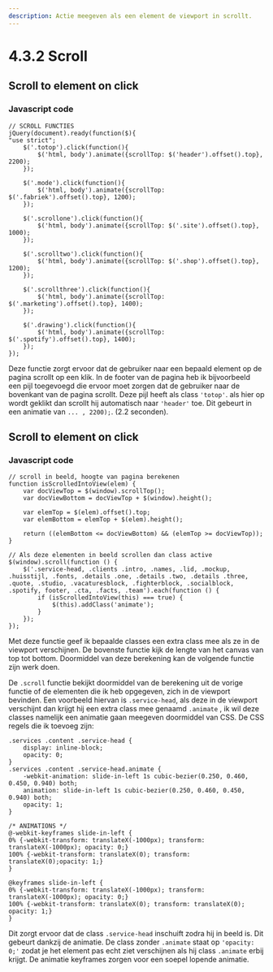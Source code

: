 ```yaml
---
description: Actie meegeven als een element de viewport in scrollt.
---
```


# 4.3.2 Scroll

## Scroll to element on click

### Javascript code

```text
// SCROLL FUNCTIES
jQuery(document).ready(function($){
"use strict";
	$('.totop').click(function(){
		$('html, body').animate({scrollTop: $('header').offset().top}, 2200);
	});
	
	$('.mode').click(function(){
		$('html, body').animate({scrollTop: $('.fabriek').offset().top}, 1200);
	});
	
	$('.scrollone').click(function(){
		$('html, body').animate({scrollTop: $('.site').offset().top}, 1000);
	});
	
	$('.scrolltwo').click(function(){
		$('html, body').animate({scrollTop: $('.shop').offset().top}, 1200);
	});
	
	$('.scrollthree').click(function(){
		$('html, body').animate({scrollTop: $('.marketing').offset().top}, 1400);
	});
	
	$('.drawing').click(function(){
		$('html, body').animate({scrollTop: $('.spotify').offset().top}, 1400);
	});
});
```

Deze functie zorgt ervoor dat de gebruiker naar een bepaald element op de pagina scrollt op een klik. In de footer van de pagina heb ik bijvoorbeeld een pijl toegevoegd die ervoor moet zorgen dat de gebruiker naar de bovenkant van de pagina scrollt. Deze pijl heeft als class `'totop'`. als hier op wordt geklikt dan scrollt hij automatisch naar `'header'` toe. Dit gebeurt in een animatie van  `... , 2200);`. \(2.2 seconden\).

## Scroll to element on click

### Javascript code

```text
// scroll in beeld, hoogte van pagina berekenen
function isScrolledIntoView(elem) {
    var docViewTop = $(window).scrollTop();
    var docViewBottom = docViewTop + $(window).height();

    var elemTop = $(elem).offset().top;
    var elemBottom = elemTop + $(elem).height();

    return ((elemBottom <= docViewBottom) && (elemTop >= docViewTop));
}

// Als deze elementen in beeld scrollen dan class active
$(window).scroll(function () {
    $('.service-head, .clients .intro, .names, .lid, .mockup, .huisstijl, .fonts, .details .one, .details .two, .details .three, .quote, .studio, .vacaturesblock, .fighterblock, .socialblock, .spotify, footer, .cta, .facts, .team').each(function () {
        if (isScrolledIntoView(this) === true) {
            $(this).addClass('animate');
        }
    });
});
```

Met deze functie geef ik bepaalde classes een extra class mee als ze in de viewport verschijnen. De bovenste functie kijk de lengte van het canvas van top tot bottom. Doormiddel van deze berekening kan de volgende functie zijn werk doen.

De `.scroll` functie bekijkt doormiddel van de berekening uit de vorige functie of de elementen die ik heb opgegeven, zich in de viewport bevinden. Een voorbeeld hiervan is `.service-head`,  als deze in de viewport verschijnt dan krijgt hij een extra class mee genaamd `.animate` , ik wil deze classes namelijk een animatie gaan meegeven doormiddel van CSS. De CSS regels die ik toevoeg zijn:

```text
.services .content .service-head {
    display: inline-block; 
    opacity: 0;
}
.services .content .service-head.animate {
    -webkit-animation: slide-in-left 1s cubic-bezier(0.250, 0.460, 0.450, 0.940) both; 
    animation: slide-in-left 1s cubic-bezier(0.250, 0.460, 0.450, 0.940) both;
    opacity: 1;
}

/* ANIMATIONS */
@-webkit-keyframes slide-in-left {
0% {-webkit-transform: translateX(-1000px); transform: translateX(-1000px); opacity: 0;} 
100% {-webkit-transform: translateX(0); transform: translateX(0);opacity: 1;}
}

@keyframes slide-in-left {
0% {-webkit-transform: translateX(-1000px); transform: translateX(-1000px); opacity: 0;}
100% {-webkit-transform: translateX(0); transform: translateX(0); opacity: 1;}
}

```

Dit zorgt ervoor dat de class `.service-head` inschuift zodra hij in beeld is. Dit gebeurt dankzij de animatie. De class zonder `.animate` staat op `'opacity: 0;'` zodat je het element pas echt ziet verschijnen als hij class `.animate` erbij krijgt. De animatie keyframes zorgen voor een soepel lopende animatie.



